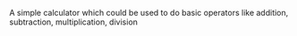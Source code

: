 A simple calculator which could be used to do basic operators like addition, subtraction, multiplication, division